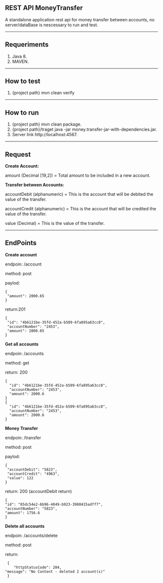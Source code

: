 ## REST API MoneyTransfer

A standalone application rest api for money transfer between accounts, no server/dataBase is nescessary to run and test.

---

## Requeriments

1. Java 8.
2. MAVEN.

---

## How to test

1. {project path} mvn clean verify

---

## How to run

1. {project path} mvn clean package.
2. {project path}/traget java -jar money.transfer-jar-with-dependencies.jar.
3. Server link http://localhost:4567.

---

## Request

**Create Account:**

amount (Decimal [19,2]) = Total amount to be included in a new account.

**Transfer between Accounts:**

accountDebit (alphanumeric) = This is the account that will be debited the value of the transfer.

accountCredit (alphanumeric) = This is the account that will be credited the value of the transfer.

value (Decimal) = This is the value of the transfer.

---

## EndPoints

**Create account**

endpoin: /account

method: post

paylod: 

    {
     "amount": 2000.65
    }

return:201

    {
     "id": "4b6121be-35fd-452a-b509-6fa895a63cc8",
     "accountNumber": "2453",
     "amount": 2000.65
    }

**Get all accounts**

endpoin: /accounts

method: get

return: 200  

	{
      "id": "4b6121be-35fd-452a-b509-6fa895a63cc8",
      "accountNumber": "2453",
      "amount": 2000.6
    }    
	{    
	  "id": "4b6121be-35fd-452a-b509-6fa895a63cc8",
      "accountNumber": "2453",
      "amount": 2000.6        
	}    
   

**Money Transfer**

endpoin: /transfer

method: post

paylod:

    {
     "accountDebit": "5823", 
     "accountCredit": "4963", 
     "value": 122
    }

return: 200 (accountDebit return)

    {
    "id": "85dc54e2-6b96-4049-b923-3980415adff7",
    "accountNumber": "5823",
    "amount": 1756.6
    }

**Delete all accounts**

endpoin: /accounts/delete

method: post

return:
    
     {
    	"httpStatusCode": 204,
   	"message": "No Content - deleted 2 account(s)"
     }
